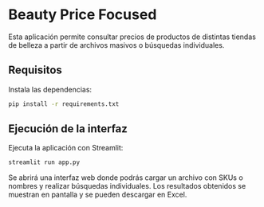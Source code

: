 # Beauty Price Focused

Esta aplicación permite consultar precios de productos de distintas tiendas de belleza a partir de archivos masivos o búsquedas individuales.

## Requisitos

Instala las dependencias:

```bash
pip install -r requirements.txt
```

## Ejecución de la interfaz

Ejecuta la aplicación con Streamlit:

```bash
streamlit run app.py
```

Se abrirá una interfaz web donde podrás cargar un archivo con SKUs o nombres y realizar búsquedas individuales. Los resultados obtenidos se muestran en pantalla y se pueden descargar en Excel.
